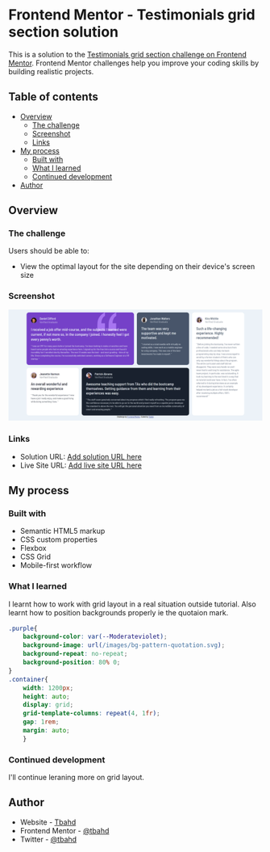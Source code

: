 # Frontend Mentor - Testimonials grid section solution

This is a solution to the [Testimonials grid section challenge on Frontend Mentor](https://www.frontendmentor.io/challenges/testimonials-grid-section-Nnw6J7Un7). Frontend Mentor challenges help you improve your coding skills by building realistic projects. 

## Table of contents

- [Overview](#overview)
  - [The challenge](#the-challenge)
  - [Screenshot](#screenshot)
  - [Links](#links)
- [My process](#my-process)
  - [Built with](#built-with)
  - [What I learned](#what-i-learned)
  - [Continued development](#continued-development)
- [Author](#author)


## Overview

### The challenge

Users should be able to:

- View the optimal layout for the site depending on their device's screen size

### Screenshot

![](./designs/Desktop%20Design.png)


### Links

- Solution URL: [Add solution URL here](https://your-solution-url.com)
- Live Site URL: [Add live site URL here](https://your-live-site-url.com)

## My process

### Built with

- Semantic HTML5 markup
- CSS custom properties
- Flexbox
- CSS Grid
- Mobile-first workflow


### What I learned

I learnt how to work with grid layout in a real situation outside tutorial. Also learnt how to position backgrounds properly ie the quotaion mark.

```css
.purple{
    background-color: var(--Moderateviolet);
    background-image: url(/images/bg-pattern-quotation.svg);
    background-repeat: no-repeat;
    background-position: 80% 0;
}
.container{
    width: 1200px;
    height: auto;
    display: grid;
    grid-template-columns: repeat(4, 1fr);
    gap: 1rem;
    margin: auto;
    }
```

### Continued development

I'll continue leraning more on grid layout.

## Author

- Website - [Tbahd](https://olukolejames.netlify.app)
- Frontend Mentor - [@tbahd](https://www.frontendmentor.io/profile/tbahd)
- Twitter - [@tbahd](https://www.twitter.com/tbahd2)
